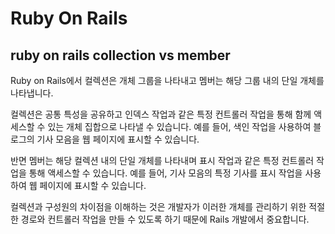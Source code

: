 # Ruby On Rails 

## ruby on rails collection vs member

Ruby on Rails에서 컬렉션은 개체 그룹을 나타내고 멤버는 해당 그룹 내의 단일 개체를 나타냅니다.


컬렉션은 공통 특성을 공유하고 인덱스 작업과 같은 특정 컨트롤러 작업을 통해 함께 액세스할 수 있는 개체 집합으로 나타낼 수 있습니다. 예를 들어, 색인 작업을 사용하여 블로그의 기사 모음을 웹 페이지에 표시할 수 있습니다.

반면 멤버는 해당 컬렉션 내의 단일 개체를 나타내며 표시 작업과 같은 특정 컨트롤러 작업을 통해 액세스할 수 있습니다. 예를 들어, 기사 모음의 특정 기사를 표시 작업을 사용하여 웹 페이지에 표시할 수 있습니다.

컬렉션과 구성원의 차이점을 이해하는 것은 개발자가 이러한 개체를 관리하기 위한 적절한 경로와 컨트롤러 작업을 만들 수 있도록 하기 때문에 Rails 개발에서 중요합니다.
